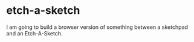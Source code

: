 # etch-a-sketch
I am going to build a browser version of something between a sketchpad and an Etch-A-Sketch.
